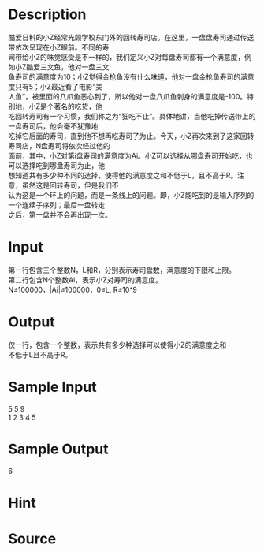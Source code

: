 
# Description

<div class="content"><div>酷爱日料的小Z经常光顾学校东门外的回转寿司店。在这里，一盘盘寿司通过传送带依次呈现在小Z眼前。不同的寿</div>
<div>司带给小Z的味觉感受是不一样的，我们定义小Z对每盘寿司都有一个满意度，例如小Z酷爱三文鱼，他对一盘三文</div>
<div>鱼寿司的满意度为10；小Z觉得金枪鱼没有什么味道，他对一盘金枪鱼寿司的满意度只有5；小Z最近看了电影“美</div>
<div>人鱼”，被里面的八爪鱼恶心到了，所以他对一盘八爪鱼刺身的满意度是-100。特别地，小Z是个著名的吃货，他</div>
<div>吃回转寿司有一个习惯，我们称之为“狂吃不止”。具体地讲，当他吃掉传送带上的一盘寿司后，他会毫不犹豫地</div>
<div>吃掉它后面的寿司，直到他不想再吃寿司了为止。今天，小Z再次来到了这家回转寿司店，N盘寿司将依次经过他的</div>
<div>面前，其中，小Z对第i盘寿司的满意度为Ai。小Z可以选择从哪盘寿司开始吃，也可以选择吃到哪盘寿司为止，他</div>
<div>想知道共有多少种不同的选择，使得他的满意度之和不低于L，且不高于R。注意，虽然这是回转寿司，但是我们不</div>
<div>认为这是一个环上的问题，而是一条线上的问题。即，小Z能吃到的是输入序列的一个连续子序列；最后一盘转走</div>
<div>之后，第一盘并不会再出现一次。</div>
<div></div></div>

# Input

<div class="content"><div>第一行包含三个整数N，L和R，分别表示寿司盘数，满意度的下限和上限。</div>
<div>第二行包含N个整数Ai，表示小Z对寿司的满意度。</div>
<div>N≤100000，|Ai|≤100000，0≤L, R≤10^9</div>
<div></div></div>

# Output

<div class="content"><div>仅一行，包含一个整数，表示共有多少种选择可以使得小Z的满意度之和</div>
<div>不低于L且不高于R。</div>
<div></div></div>

# Sample Input

<div class="content"><span class="sampledata">5 5 9<br/>
1 2 3 4 5</span></div>

# Sample Output

<div class="content"><span class="sampledata">6</span></div>

# Hint

<div class="content"><p></p></div>

# Source

<div class="content"><p><a href="problemset.php?search="></a></p></div>

